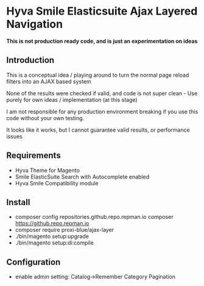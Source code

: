 # Hyva Smile Elasticsuite Ajax Layered Navigation

**This is not production ready code, and is just an experimentation on ideas** 

## Introduction

This is a conceptual idea / playing around to turn the normal page reload filters into an AJAX based system

None of the results were checked if valid, and code is not super clean - Use purely for own ideas / implementation (at this stage)

I am not responsible for any production environment breaking if you use this code without your own testing.

It looks like it works, but I cannot guarantee valid results, or performance issues

## Requirements

* Hyva Theme for Magento
* Smile ElasticSuite Search with Autocomplete enabled
* Hyva Smile Compatibility module

## Install

* composer config repositories.github.repo.repman.io composer https://github.repo.repman.io
* composer require proxi-blue/ajax-layer
* ./bin/magento setup:upgrade
* ./bin/magento setup:di:compile

## Configuration

* enable admin setting: Catalog->Remember Category Pagination


